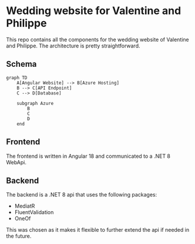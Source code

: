 # Wedding website for Valentine and Philippe

This repo contains all the components for the wedding website of Valentine and Philippe. The architecture is pretty straightforward.

## Schema

```mermaid
graph TD
    A[Angular Website] --> B[Azure Hosting]
    B --> C[API Endpoint]
    C --> D[Database]

    subgraph Azure
        B
        C
        D
    end
```

## Frontend
The frontend is written in Angular 18 and communicated to a .NET 8 WebApi.

## Backend
The backend is a .NET 8 api that uses the following packages:

- MediatR
- FluentValidation
- OneOf

This was chosen as it makes it flexible to further extend the api if needed in the future.


